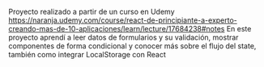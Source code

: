 Proyecto realizado a partir de un curso en Udemy https://naranja.udemy.com/course/react-de-principiante-a-experto-creando-mas-de-10-aplicaciones/learn/lecture/17684238#notes
En este proyecto aprendí a leer datos de formularios y su validación, mostrar componentes de forma condicional y conocer más sobre el flujo del state, también como integrar LocalStorage con React
